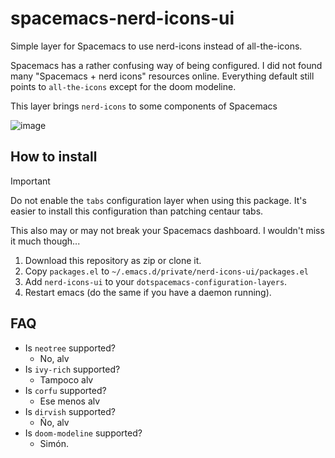 # spacemacs-nerd-icons-ui
Simple layer for Spacemacs to use nerd-icons instead of all-the-icons.

Spacemacs has a rather confusing way of being configured. I did not found many "Spacemacs + nerd icons" resources online.
Everything default still points to `all-the-icons` except for the doom modeline.

This layer brings `nerd-icons` to some components of Spacemacs

![image](https://github.com/VentGrey/spacemacs-nerd-icons-ui/assets/24773698/4bd19179-e5af-4f2f-b708-e34b366b6668)


## How to install

> [!IMPORTANT]
> Do not enable the `tabs` configuration layer when using this package. It's easier to install this configuration than patching centaur tabs.
>
> This also may or may not break your Spacemacs dashboard. I wouldn't miss it much though...

1. Download this repository as zip or clone it.
2. Copy `packages.el` to `~/.emacs.d/private/nerd-icons-ui/packages.el`
3. Add `nerd-icons-ui` to your `dotspacemacs-configuration-layers`.
4. Restart emacs (do the same if you have a daemon running).

## FAQ
- Is `neotree` supported?
  - No, alv
- Is `ivy-rich` supported?
  - Tampoco alv
- Is `corfu` supported?
  - Ese menos alv
- Is `dirvish` supported?
  - Ño, alv
- Is `doom-modeline` supported?
  - Simón.
 
